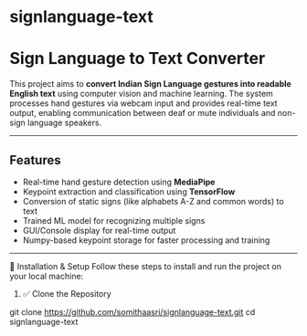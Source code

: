 ﻿# signlanguage-text
# Sign Language to Text Converter 

This project aims to **convert Indian Sign Language gestures into readable English text** using computer vision and machine learning. The system processes hand gestures via webcam input and provides real-time text output, enabling communication between deaf or mute individuals and non-sign language speakers.

---

## Features

- Real-time hand gesture detection using **MediaPipe**
- Keypoint extraction and classification using **TensorFlow**
- Conversion of static signs (like alphabets A-Z and common words) to text
- Trained ML model for recognizing multiple signs
- GUI/Console display for real-time output
- Numpy-based keypoint storage for faster processing and training

---

🔧 Installation & Setup
Follow these steps to install and run the project on your local machine:

1. ✅ Clone the Repository

git clone https://github.com/somithaasri/signlanguage-text.git
cd signlanguage-text







